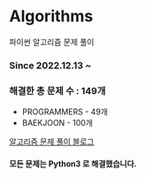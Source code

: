 # Algorithms
파이썬 알고리즘 문제 풀이
### Since 2022.12.13 ~
### 해결한 총 문제 수 : 149개
- PROGRAMMERS - 49개
- BAEKJOON - 100개

[알고리즘 문제 풀이 블로그](https://monzheld.tistory.com/category/%E2%8C%A8%EF%B8%8F%20Algorithms)
#### 모든 문제는 Python3 로 해결했습니다.
